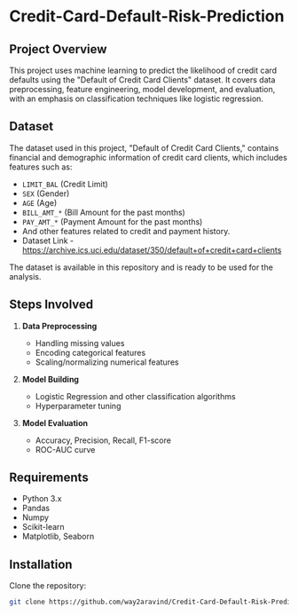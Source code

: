# Credit-Card-Default-Risk-Prediction

## Project Overview
This project uses machine learning to predict the likelihood of credit card defaults using the "Default of Credit Card Clients" dataset. It covers data preprocessing, feature engineering, model development, and evaluation, with an emphasis on classification techniques like logistic regression.

## Dataset
The dataset used in this project, "Default of Credit Card Clients," contains financial and demographic information of credit card clients, which includes features such as:
- `LIMIT_BAL` (Credit Limit)
- `SEX` (Gender)
- `AGE` (Age)
- `BILL_AMT_*` (Bill Amount for the past months)
- `PAY_AMT_*` (Payment Amount for the past months)
- And other features related to credit and payment history.
- Dataset Link - https://archive.ics.uci.edu/dataset/350/default+of+credit+card+clients

The dataset is available in this repository and is ready to be used for the analysis.

## Steps Involved
1. **Data Preprocessing**  
   - Handling missing values
   - Encoding categorical features
   - Scaling/normalizing numerical features

2. **Model Building**  
   - Logistic Regression and other classification algorithms
   - Hyperparameter tuning

3. **Model Evaluation**  
   - Accuracy, Precision, Recall, F1-score
   - ROC-AUC curve

## Requirements
- Python 3.x
- Pandas
- Numpy
- Scikit-learn
- Matplotlib, Seaborn

## Installation

Clone the repository:
```bash
git clone https://github.com/way2aravind/Credit-Card-Default-Risk-Prediction.git
